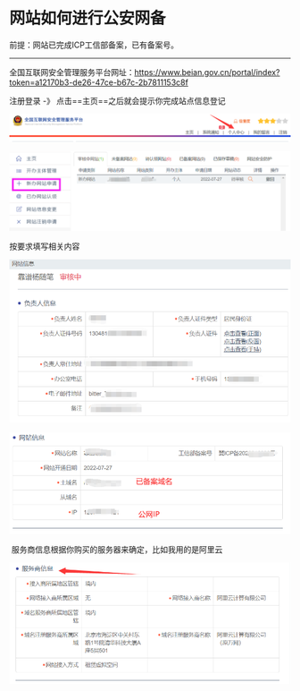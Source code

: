 # 网站如何进行公安网备

前提：网站已完成ICP工信部备案，已有备案号。

----

全国互联网安全管理服务平台网址：https://www.beian.gov.cn/portal/index?token=a12170b3-de26-47ce-b67c-2b7811153c8f

注册登录 -》 点击==主页==之后就会提示你完成站点信息登记

![image-20220728234038407](https://raw.githubusercontent.com/SAH01/wordpress-img/master/imgs/image-20220728234038407.png)

![image-20220728234139843](https://raw.githubusercontent.com/SAH01/wordpress-img/master/imgs/image-20220728234139843.png)

按要求填写相关内容

![image-20220728234239993](https://raw.githubusercontent.com/SAH01/wordpress-img/master/imgs/image-20220728234239993.png)

![image-20220728234322346](https://raw.githubusercontent.com/SAH01/wordpress-img/master/imgs/image-20220728234322346.png)

​		服务商信息根据你购买的服务器来确定，比如我用的是阿里云

![image-20220728234418382](https://raw.githubusercontent.com/SAH01/wordpress-img/master/imgs/image-20220728234418382.png)